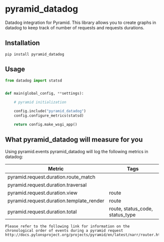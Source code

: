 # pyramid_datadog

Datadog integration for Pyramid.
This library allows you to create graphs in datadog to keep track of number of requests and requests durations.

## Installation

```
pip install pyramid_datadog
```

## Usage

```python
from datadog import statsd


def main(global_config, **settings):

    # pyramid initialization

    config.include("pyramid_datadog")
    config.configure_metrics(statsd)

    return config.make_wsgi_app()
```

## What pyramid_datadog will measure for you

Using pyramid.events pyramid_datadog will log the following metrics in datadog:


| Metric                                  | Tags                           |
| ----------------------------------------|--------------------------------|
| pyramid.request.duration.route_match    |                                |
| pyramid.request.duration.traversal      |                                |
| pyramid.request.duration.view           | route                          |
| pyramid.request.duration.template_render| route                          |
| pyramid.request.duration.total          | route, status_code, status_type|


```
Please refer to the following link for information on the chronological order of events during a pyramid request http://docs.pylonsproject.org/projects/pyramid/en/latest/narr/router.html
```
